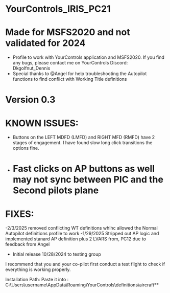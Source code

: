 # YourControls_IRIS_PC21

# Made for MSFS2020 and not validated for 2024

* Profile to work with YourControls application and MSFS2020. If you find any bugs, please contact me on YourControls Discord: Dkgolfnut_Dennis
* Special thanks to @Angel for help troubleshooting the Autopilot functions to find conflict with Working Title definitions

# Version 0.3

# KNOWN ISSUES:
   -  Buttons on the LEFT MDFD (LMFD) and RIGHT MFD (RMFD) have 2 stages of engagement. I have found slow long click transitions the options fine.
   -  # Fast clicks on AP buttons as well may not sync between PIC and the Second pilots plane

# FIXES:
   -2/3/2025 removed conflicting WT definitions whihc allowed the Normal Autopilot definitions profile to work
   -1/29/2025 Stripped out AP logic and implemented stanard AP definition  plus 2 LVARS from, PC12 due to feedback from Angel
   - Initial release 10/28/2024 to testing group

I recommend that you and your co-pilot first conduct a test flight to check if everything is working properly.

Installation Path: Paste it into : C:\Users\username\AppData\Roaming\YourControls\definitions\aircraft**
